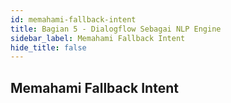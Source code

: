 ```yaml
---
id: memahami-fallback-intent
title: Bagian 5 - Dialogflow Sebagai NLP Engine
sidebar_label: Memahami Fallback Intent
hide_title: false
---
```

## Memahami Fallback Intent
